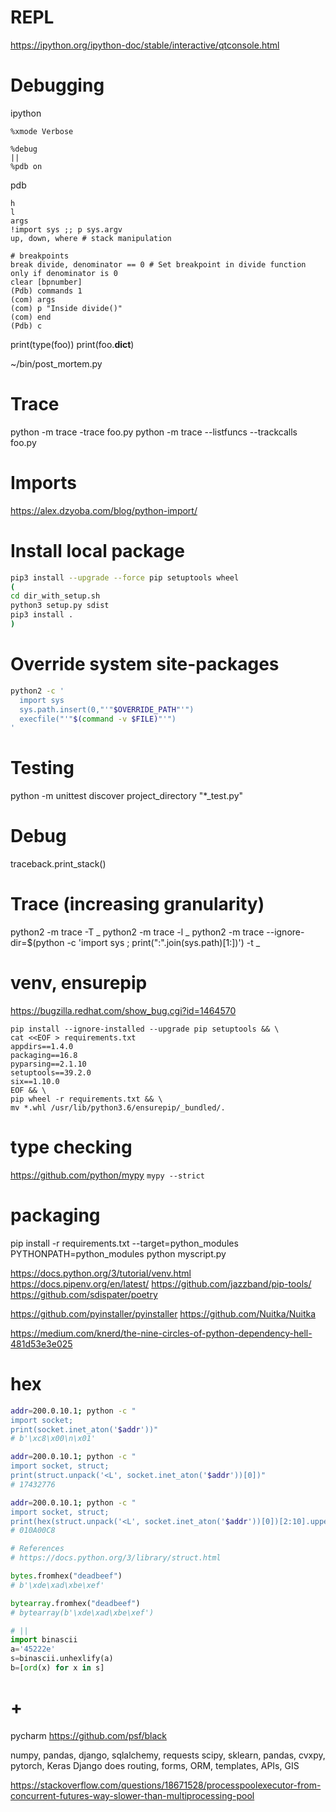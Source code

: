 # REPL

https://ipython.org/ipython-doc/stable/interactive/qtconsole.html

# Debugging

ipython
```
%xmode Verbose

%debug
||
%pdb on
```

pdb
```
h
l
args
!import sys ;; p sys.argv
up, down, where # stack manipulation

# breakpoints
break divide, denominator == 0 # Set breakpoint in divide function only if denominator is 0
clear [bpnumber]
(Pdb) commands 1
(com) args
(com) p "Inside divide()"
(com) end
(Pdb) c
```

print(type(foo))
print(foo.__dict__)

~/bin/post_mortem.py

# Trace

python -m trace -trace foo.py
python -m trace --listfuncs --trackcalls foo.py

# Imports

https://alex.dzyoba.com/blog/python-import/

# Install local package

```bash
pip3 install --upgrade --force pip setuptools wheel
(
cd dir_with_setup.sh
python3 setup.py sdist
pip3 install .
)
```

# Override system site-packages

```bash
python2 -c '
  import sys
  sys.path.insert(0,"'"$OVERRIDE_PATH"'")
  execfile("'"$(command -v $FILE)"'")
'
```

# Testing

python -m unittest discover project_directory "*_test.py"


# Debug

traceback.print_stack()

# Trace (increasing granularity)
python2 -m trace -T _
python2 -m trace -l _
python2 -m trace --ignore-dir=$(python -c 'import sys ; print(":".join(sys.path)[1:])') -t _

# venv, ensurepip

https://bugzilla.redhat.com/show_bug.cgi?id=1464570

```
pip install --ignore-installed --upgrade pip setuptools && \
cat <<EOF > requirements.txt
appdirs==1.4.0
packaging==16.8
pyparsing==2.1.10
setuptools==39.2.0
six==1.10.0
EOF && \
pip wheel -r requirements.txt && \
mv *.whl /usr/lib/python3.6/ensurepip/_bundled/.
```

# type checking

https://github.com/python/mypy
`mypy --strict`

# packaging

pip install -r requirements.txt --target=python_modules
PYTHONPATH=python_modules python myscript.py

https://docs.python.org/3/tutorial/venv.html
https://docs.pipenv.org/en/latest/
https://github.com/jazzband/pip-tools/
https://github.com/sdispater/poetry

https://github.com/pyinstaller/pyinstaller
https://github.com/Nuitka/Nuitka

https://medium.com/knerd/the-nine-circles-of-python-dependency-hell-481d53e3e025

# hex

```bash
addr=200.0.10.1; python -c "
import socket; 
print(socket.inet_aton('$addr'))"
# b'\xc8\x00\n\x01'

addr=200.0.10.1; python -c "
import socket, struct;
print(struct.unpack('<L', socket.inet_aton('$addr'))[0])"
# 17432776

addr=200.0.10.1; python -c "
import socket, struct; 
print(hex(struct.unpack('<L', socket.inet_aton('$addr'))[0])[2:10].upper().zfill(8))"
# 010A00C8

# References
# https://docs.python.org/3/library/struct.html
```

```python
bytes.fromhex("deadbeef")
# b'\xde\xad\xbe\xef'

bytearray.fromhex("deadbeef")
# bytearray(b'\xde\xad\xbe\xef')

# ||
import binascii
a='45222e'
s=binascii.unhexlify(a)
b=[ord(x) for x in s]
```

# +

pycharm
https://github.com/psf/black

numpy, pandas, django, sqlalchemy, requests
scipy, sklearn, pandas, cvxpy, pytorch, Keras
Django does routing, forms, ORM, templates, APIs, GIS

https://stackoverflow.com/questions/18671528/processpoolexecutor-from-concurrent-futures-way-slower-than-multiprocessing-pool
